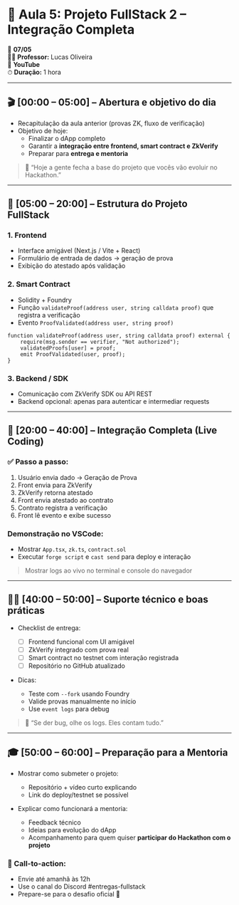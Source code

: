 # 🧩 Aula 5: **Projeto FullStack 2 – Integração Completa**

📅 **07/05**  
👨‍🏫 **Professor:** Lucas Oliveira  
📍 **YouTube**  
⏱ **Duração:** 1 hora

---

## 🎬 **[00:00 – 05:00] – Abertura e objetivo do dia**

- Recapitulação da aula anterior (provas ZK, fluxo de verificação)
- Objetivo de hoje:
  - Finalizar o dApp completo
  - Garantir a **integração entre frontend, smart contract e ZkVerify**
  - Preparar para **entrega e mentoria**

> 🧠 “Hoje a gente fecha a base do projeto que vocês vão evoluir no Hackathon.”

---

## 🧱 **[05:00 – 20:00] – Estrutura do Projeto FullStack**

### 1. Frontend

- Interface amigável (Next.js / Vite + React)
- Formulário de entrada de dados → geração de prova
- Exibição do atestado após validação

### 2. Smart Contract

- Solidity + Foundry
- Função `validateProof(address user, string calldata proof)` que registra a verificação
- Evento `ProofValidated(address user, string proof)`

```solidity
function validateProof(address user, string calldata proof) external {
    require(msg.sender == verifier, "Not authorized");
    validatedProofs[user] = proof;
    emit ProofValidated(user, proof);
}
```

### 3. Backend / SDK

- Comunicação com ZkVerify SDK ou API REST
- Backend opcional: apenas para autenticar e intermediar requests

---

## 🔄 **[20:00 – 40:00] – Integração Completa (Live Coding)**

### ✅ Passo a passo:

1. Usuário envia dado → Geração de Prova
2. Front envia para ZkVerify
3. ZkVerify retorna atestado
4. Front envia atestado ao contrato
5. Contrato registra a verificação
6. Front lê evento e exibe sucesso

### Demonstração no VSCode:

- Mostrar `App.tsx`, `zk.ts`, `contract.sol`
- Executar `forge script` e `cast send` para deploy e interação

> Mostrar logs ao vivo no terminal e console do navegador

---

## 🧑‍🔧 **[40:00 – 50:00] – Suporte técnico e boas práticas**

- Checklist de entrega:

  - [ ] Frontend funcional com UI amigável
  - [ ] ZkVerify integrado com prova real
  - [ ] Smart contract no testnet com interação registrada
  - [ ] Repositório no GitHub atualizado

- Dicas:
  - Teste com `--fork` usando Foundry
  - Valide provas manualmente no início
  - Use `event logs` para debug

> 🧰 “Se der bug, olhe os logs. Eles contam tudo.”

---

## 🎓 **[50:00 – 60:00] – Preparação para a Mentoria**

- Mostrar como submeter o projeto:

  - Repositório + vídeo curto explicando
  - Link do deploy/testnet se possível

- Explicar como funcionará a mentoria:
  - Feedback técnico
  - Ideias para evolução do dApp
  - Acompanhamento para quem quiser **participar do Hackathon com o projeto**

### 📌 Call-to-action:

- Envie até amanhã às 12h
- Use o canal do Discord #entregas-fullstack
- Prepare-se para o desafio oficial 💪
